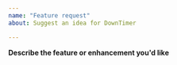 ```yaml
---
name: "Feature request"
about: Suggest an idea for DownTimer

---
```


<!--
Thank you for suggesting an idea to make DownTimer better.

Please fill in as much of the template below as you can.
-->

**Describe the feature or enhancement you'd like**
